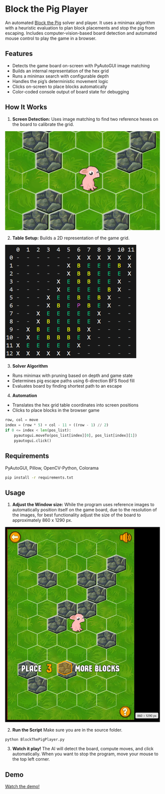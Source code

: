 # Block the Pig Player
An automated [Block the Pig](https://www.coolmathgames.com/0-block-the-pig#immersiveModal) solver and player. It uses a minimax algorithm with a heuristic evaluation to plan block placements and stop the pig from escaping. Includes computer-vision-based board detection and automated mouse control to play the game in a browser.

## Features
- Detects the game board on-screen with PyAutoGUI image matching
- Builds an internal representation of the hex grid
- Runs a minimax search with configurable depth
- Handles the pig’s deterministic movement logic
- Clicks on-screen to place blocks automatically
- Color-coded console output of board state for debugging

## How It Works
1. **Screen Detection:** Uses image matching to find two reference hexes on the board to calibrate the grid.
   
![screen](https://github.com/JBen3560/BlockThePig/blob/main/readme%20media/btp.png)

2. **Table Setup:** Builds a 2D representation of the game grid.

![table](https://github.com/JBen3560/BlockThePig/blob/main/readme%20media/table.png)

3. **Solver Algorithm**
- Runs minimax with pruning based on depth and game state
- Determines pig escape paths using 6-direction BFS flood fill
- Evaluates board by finding shortest path to an escape

4. **Automation**
- Translates the hex grid table coordinates into screen positions
- Clicks to place blocks in the browser game
```python
row, col = move
index = (row * 5) + col - 11 + ((row - 1) // 2)
if 0 <= index < len(pos_list):
    pyautogui.moveTo(pos_list[index][0], pos_list[index][1])
    pyautogui.click()
```

## Requirements
PyAutoGUI, Pillow, OpenCV-Python, Colorama
```bash
pip install -r requirements.txt
```

## Usage
1. **Adjust the Window size:** While the program uses reference images to automatically position itself on the game board, due to the resolution of the images, for best functionality adjust the size of the board to approximately 860 x 1290 px.

![resolution](https://github.com/JBen3560/BlockThePig/blob/main/readme%20media/resolution.png)

2. **Run the Script**
Make sure you are in the source folder.
```bash
python BlockThePigPlayer.py
```

3. **Watch it play!** The AI will detect the board, compute moves, and click automatically. When you want to stop the program, move your mouse to the top left corner.

## Demo
[Watch the demo!](https://youtu.be/xrw5CRwcou0)